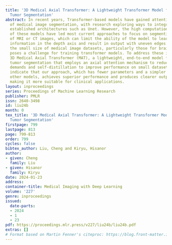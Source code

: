 ```yaml
---
title: '3D Medical Axial Transformer: A Lightweight Transformer Model for 3D Brain
  Tumor Segmentation'
abstract: In recent years, Transformer-based models have gained attention in the field
  of medical image segmentation, with research exploring ways to integrate them with
  established architectures such as Unet. However, the high computational demands
  of these models have led most current approaches to focus on segmenting 2D slices
  of MRI or CT images, which can limit the ability of the model to learn semantic
  information in the depth axis and result in output with uneven edges. Additionally,
  the small size of medical image datasets, particularly those for brain tumor segmentation,
  poses a challenge for training transformer models. To address these issues, we propose
  3D Medical Axial Transformer (MAT), a lightweight, end-to-end model for 3D brain
  tumor segmentation that employs an axial attention mechanism to reduce computational
  demands and self-distillation to improve performance on small datasets. Results
  indicate that our approach, which has fewer parameters and a simpler structure than
  other models, achieves superior performance and produces clearer output boundaries,
  making it more suitable for clinical applications.
layout: inproceedings
series: Proceedings of Machine Learning Research
publisher: PMLR
issn: 2640-3498
id: liu24b
month: 0
tex_title: '3D Medical Axial Transformer: A Lightweight Transformer Model for 3D Brain
  Tumor Segmentation'
firstpage: 799
lastpage: 813
page: 799-813
order: 799
cycles: false
bibtex_author: Liu, Cheng and Kiryu, Hisanor
author:
- given: Cheng
  family: Liu
- given: Hisanor
  family: Kiryu
date: 2024-01-23
address:
container-title: Medical Imaging with Deep Learning
volume: '227'
genre: inproceedings
issued:
  date-parts:
  - 2024
  - 1
  - 23
pdf: https://proceedings.mlr.press/v227/liu24b/liu24b.pdf
extras: []
# Format based on Martin Fenner's citeproc: https://blog.front-matter.io/posts/citeproc-yaml-for-bibliographies/
---
```

